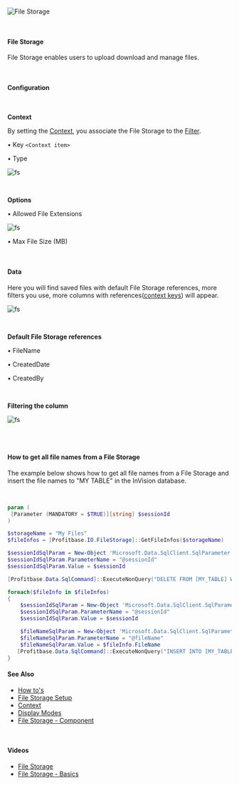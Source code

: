 <br/>

![File Storage](https://profitbasedocs.blob.core.windows.net/images/FileStorage_Panel.PNG)

<br/>

#### File Storage

File Storage enables users to upload download and manage files. 


<br/>



#### Configuration

<br/>

**Context**

By setting the [Context](context.md), you associate the File Storage to the [Filter](../filters/index.md).

•	Key ``<Context item>``

•	Type

![fs](https://profitbasedocs.blob.core.windows.net/images/filestorage1.png)

<br/>
 

**Options**

•	Allowed File Extensions

![fs](https://profitbasedocs.blob.core.windows.net/images/filestorage2.png)
 
•	Max File Size (MB)

<br/>

#### Data
Here you will find saved files with default File Storage references, more filters you use, more columns with references([context keys](./context.md)) will appear.
<br/>

![fs](https://profitbasedocs.blob.core.windows.net/images/filestorageData.png)

<br/>

**Default File Storage references**

•	FileName

•	CreatedDate

•	CreatedBy

<br/>

**Filtering the column**

![fs](https://profitbasedocs.blob.core.windows.net/images/filestorage3.png)

<br/>

<br/>

#### How to get all file names from a File Storage

The example below shows how to get all file names from a File Storage and insert the file names to "MY TABLE" in the InVision database.

<br/>


```powershell
param (
 [Parameter (MANDATORY = $TRUE)][string] $sessionId   
)

$storageName = "My Files"
$fileInfos = [Profitbase.IO.FileStorage]::GetFileInfos($storageName)

$sessionIdSqlParam = New-Object 'Microsoft.Data.SqlClient.SqlParameter'
$sessionIdSqlParam.ParameterName = "@sessionId"
$sessionIdSqlParam.Value = $sessionId

[Profitbase.Data.SqlCommand]::ExecuteNonQuery("DELETE FROM [MY_TABLE] WHERE SessionID = @sessionId", $sessionIdSqlParam)

foreach($fileInfo in $fileInfos)
{  
    $sessionIdSqlParam = New-Object 'Microsoft.Data.SqlClient.SqlParameter'
    $sessionIdSqlParam.ParameterName = "@sessionId"
    $sessionIdSqlParam.Value = $sessionId

    $fileNameSqlParam = New-Object 'Microsoft.Data.SqlClient.SqlParameter'
    $fileNameSqlParam.ParameterName = "@fileName"   
    $fileNameSqlParam.Value = $fileInfo.FileName
   [Profitbase.Data.SqlCommand]::ExecuteNonQuery("INSERT INTO [MY_TABLE] (SessionID, FileName) VALUES(@sessionId, @fileName)", $sessionIdSqlParam, $fileNameSqlParam)
}
```




#### See Also

- [How to's](howto/index.md)
- [File Storage Setup](setup.md)
- [Context](context.md)
- [Display Modes](display-modes.md)
- [File Storage - Component](../workbooks/components/filestorage.md)

<br/>

#### Videos

- [File Storage](../../videos/filestorage.md)
- [File Storage - Basics](https://profitbasedocs.blob.core.windows.net/videos/File%20Storage%20-%20Basics.mp4)